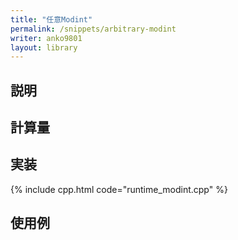 ```yaml
---
title: "任意Modint"
permalink: /snippets/arbitrary-modint
writer: anko9801
layout: library
---
```


## 説明

## 計算量

## 実装

{% include cpp.html code="runtime_modint.cpp" %}

## 使用例
